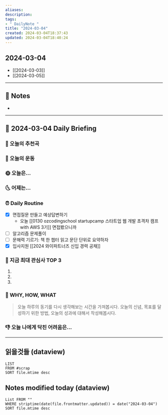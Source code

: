 ```yaml
---
aliases: 
description:
tags:
- " DailyNote "
title: "2024-03-04"
created: 2024-03-04T18:37:43
updated: 2024-03-04T18:40:24
---
```


## 2024-03-04

- [[2024-03-03]] 
- [[2024-03-05]]

---

## 📝 Notes

- 


---

## 📅 2024-03-04 Daily Briefing

### 🎵 오늘의 추천곡

### 🏃 오늘의 운동

### 🌞 오늘은...

### 🌜 어제는...

### ⏰ Daily Routine

- [x] 면접질문 만들고 예상답변하기 
	- 오늘 [[0130 ozcodingschool startupcamp 스타트업 웹 개발 초격차 캠프 with AWS 3기]] 면접봤으니까
- [ ] 알고리즘 문제풀이
- [ ] 문해력 기르기: 책 한 챕터 읽고 문단 단위로 요약하자
- [x] 입사지원 [[2024 와이파트너즈 신입 경력 공채]]

### 🧠 지금 최대 관심사 TOP 3

1. 
2. 
3. 

### 🚀 WHY, HOW, WHAT

> 오늘 하루의 동기를 다시 생각해보는 시간을 가져봅시다. 오늘의 신념, 목표를 달성하기 위한 방법, 오늘의 성과에 대해서 작성해봅시다.

### 👎 오늘 나에게 닥친 어려움은...

---

## 읽을것들 (dataview)

```dataview
LIST
FROM #scrap
SORT file.mtime desc
```

## Notes modified today (dataview)

```dataview
List FROM "" 
WHERE striptime(date(file.frontmatter.updated)) = date("2024-03-04") 
SORT file.mtime desc
```
